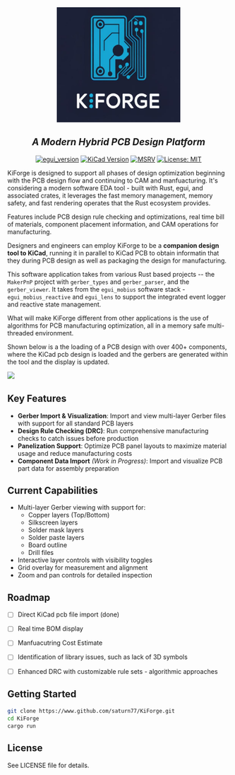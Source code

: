 <div align="center">
<img width=280 height=260 src="./assets/media/KiForgeLogo.png"></img>

## *A Modern Hybrid PCB Design Platform*

[![egui_version](https://img.shields.io/badge/egui-0.31.1-blue)](https://github.com/emilk/egui)
[![KiCad Version](https://img.shields.io/badge/KiCad-9.0+-blue)](https://www.kicad.org/)
[![MSRV](https://img.shields.io/badge/MSRV-1.65.0-blue)](https://blog.rust-lang.org/2022/11/03/Rust-1.65.0.html)
[![License: MIT](https://img.shields.io/badge/License-MIT-green.svg)](https://opensource.org/licenses/MIT)

</div>

KiForge is designed to support all phases of design optimization beginning with the PCB design flow and continuing to CAM and manfuacturing. It's considering a modern software EDA tool - built with Rust, egui, and associated crates, it leverages the fast memory management, memory safety, and fast rendering operates that the Rust ecosystem provides. 

Features include PCB design rule checking and optimizations, real time bill of materials, component placement information, and CAM operations for manufacturing. 

Designers and engineers can employ KiForge to be a **companion design tool to KiCad**, running it in parallel to KiCad PCB to obtain informatin that they during PCB design as well as packaging the design for manufacturing. 

This software application takes from various Rust based projects -- the `MakerPnP` project with `gerber_types` and `gerber_parser`, and the `gerber_viewer`. It takes from the `egui_mobius` software stack - `egui_mobius_reactive` and `egui_lens` to support the integrated event logger and reactive state management. 

What will make KiForge different from other applications is the use of algorithms for PCB manufacturing optimization, all in a memory safe multi-threaded environment. 

Shown below is a the loading of a PCB design with over 400+ components,
where the KiCad pcb design is loaded and the gerbers are generated 
within the tool and the display is updated. 

![](https://github.com/saturn77/KiForge/blob/master/assets/media/KiForge_usage.gif)

## Key Features

- **Gerber Import & Visualization**: Import and view multi-layer Gerber files with support for all standard PCB layers
- **Design Rule Checking (DRC)**: Run comprehensive manufacturing checks to catch issues before production
- **Panelization Support**: Optimize PCB panel layouts to maximize material usage and reduce manufacturing costs
- **Component Data Import** *(Work in Progress)*: Import and visualize PCB part data for assembly preparation

## Current Capabilities

- Multi-layer Gerber viewing with support for:
  - Copper layers (Top/Bottom)
  - Silkscreen layers
  - Solder mask layers
  - Solder paste layers
  - Board outline
  - Drill files
- Interactive layer controls with visibility toggles
- Grid overlay for measurement and alignment
- Zoom and pan controls for detailed inspection

## Roadmap

- [ ] Direct KiCad pcb file import (done)
- [ ] Real time BOM display 
- [ ] Manfuacutring Cost Estimate 
- [ ] Identification of library issues, such as lack of 3D symbols
- [ ] Enhanced DRC with customizable rule sets - algorithmic approaches


## Getting Started

```bash
git clone https://www.github.com/saturn77/KiForge.git
cd KiForge
cargo run
```

## License

See LICENSE file for details.  
